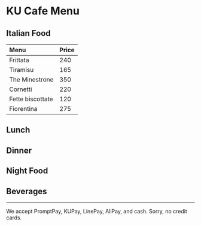 # KU Cafe Menu


## Italian Food

| Menu             | Price |
|:-----------------|-------|
| Frittata         | 240   |
| Tiramisu         | 165   |
| The Minestrone   | 350   |
| Cornetti         | 220   |
| Fette biscottate | 120   |
| Fiorentina       | 275   |


## Lunch


## Dinner


## Night Food


## Beverages



---

We accept PromptPay, KUPay, LinePay, AliPay, and cash. Sorry, no credit cards.
